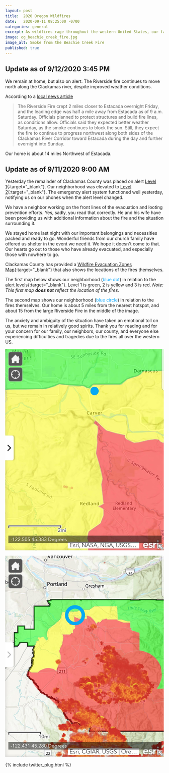 ```yaml
---
layout: post
title:  2020 Oregon Wildfires
date:   2020-09-11 08:25:00 -0700
categories: general
excerpt: As wildfires rage throughout the western United States, our family finds ourselves a few miles from some of the fires in Oregon.
image: og_beachie_creek_fire.jpg
image_alt: Smoke from the Beachie Creek Fire
published: true
---
```


## Update as of 9/12/2020 3:45 PM

We remain at home, but also on alert. The Riverside fire continues to move north along the Clackamas river, despite improved weather conditions.

According to a [local news article](https://www.opb.org/article/2020/09/12/live-updates-oregon-northwest-wildfires/)

> The Riverside Fire crept 2 miles closer to Estacada overnight Friday, and the leading edge was half a mile away from Estacada as of 9 a.m. Saturday. Officials planned to protect structures and build fire lines, as conditions allow. Officials said they expected better weather Saturday, as the smoke continues to block the sun. Still, they expect the fire to continue to progress northwest along both sides of the Clackamas River Corridor toward Estacada during the day and further overnight into Sunday.

Our home is about 14 miles Northwest of Estacada.

## Update as of 9/11/2020 9:00 AM

Yesterday the remainder of Clackamas County was placed on alert [Level 1](https://www.clackamas.us/wildfires){:target="_blank"}. Our neighborhood was elevated to [Level 2](https://www.clackamas.us/wildfires){:target="_blank"}. The emergency alert system functioned well yesterday, notifying us on our phones when the alert level changed.

We have a neighbor working on the front lines of the evacuation and looting prevention efforts. Yes, sadly, you read that correctly. He and his wife have been providing us with additional information about the fire and the situation surrounding it.

We stayed home last night with our important belongings and necessities packed and ready to go. Wonderful friends from our church family have offered us shelter in the event we need it. We hope it doesn't come to that. Our hearts go out to those who have already evacuated, and especially those with nowhere to go.

Clackamas County has provided a [Wildfire Evacuation Zones Map](https://ccgis-mapservice.maps.arcgis.com/apps/webappviewer/index.html?id=fe0525732f1a4f679b75a5ccf1c84b30){:target="_blank"} that also shows the locations of the fires themselves.

The first map below shows our neighborhood (<span style="color: #11AAFF">blue dot</span>) in relation to the [alert levels](https://www.clackamas.us/wildfires){:target="_blank"}. Level 1 is green, 2 is yellow and 3 is red. *Note: This first map **does not** reflect the location of the fires.*

The second map shows our neighborhood (<span style="color: #11AAFF">blue circle</span>) in relation to the fires themselves. Our home is about 5 miles from the nearest hotspot, and about 15 from the large Riverside Fire in the middle of the image.

The anxiety and ambiguity of the situation have taken an emotional toll on us, but we remain in relatively good spirits. Thank you for reading and for your concern for our family, our neighbors, our county, and everyone else experiencing difficulties and tragedies due to the fires all over the western US.

![Fire Map Zoomed In](/assets/2020-09-11-wildfire-evac-map-zoom_in.jpg)

![Fire Map Zoomed Out](/assets/2020-09-11-wildfire-evac-map-wide-zoom.jpg)

{% include twitter_plug.html %}
